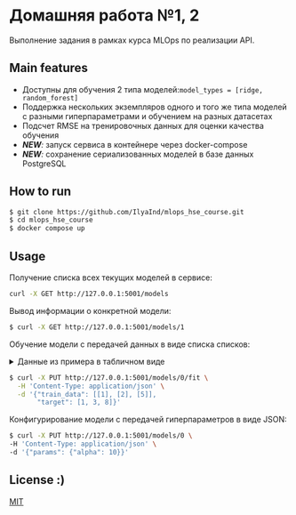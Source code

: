 # Домашняя работа №1, 2

Выполнение задания в рамках курса MLOps по реализации API. 


## Main features
- Доступны для обучения 2 типа моделей:```model_types = [ridge, random_forest]```
- Поддержка нескольких экземпляров одного и того же типа моделей с разными гиперпараметрами и обучением на разных датасетах
- Подсчет RMSE на тренировочных данных для оценки качества обучения
- ___NEW__:_ запуск сервиса в контейнере через docker-compose 
- ___NEW__:_ сохранение сериализованных моделей в базе данных PostgreSQL

## How to run
 ```bash
 $ git clone https://github.com/IlyaInd/mlops_hse_course.git
 $ cd mlops_hse_course
 $ docker compose up
 ```


## Usage 

Получение списка всех текущих моделей в сервисе:
```bash
curl -X GET http://127.0.0.1:5001/models
```

Вывод информации о конкретной модели:
```bash
$ curl -X GET http://127.0.0.1:5001/models/1
```

Обучение модели с передачей данных в виде списка списков:
<details>
<summary>Данные из примера в табличном виде</summary>

| data | target |
|------|--------|
| 1    | 1      |
| 2    | 3      |
| 5    | 8      |

</details>

```bash
$ curl -X PUT http://127.0.0.1:5001/models/0/fit \
  -H 'Content-Type: application/json' \
  -d '{"train_data": [[1], [2], [5]],
       "target": [1, 3, 8]}'
```

Конфигурирование модели с передачей гиперпараметров в виде JSON:
```bash
$ curl -X PUT http://127.0.0.1:5001/models/0 \
-H 'Content-Type: application/json' \
-d '{"params": {"alpha": 10}}'
```

## License :)
[MIT](LICENCE)
